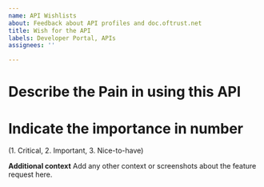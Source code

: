 ```yaml
---
name: API Wishlists
about: Feedback about API profiles and doc.oftrust.net
title: Wish for the API
labels: Developer Portal, APIs
assignees: ''

---
```


# Describe the Pain in using this API

# Indicate the importance in number
(1. Critical, 2. Important, 3. Nice-to-have)

**Additional context**
Add any other context or screenshots about the feature request here.
